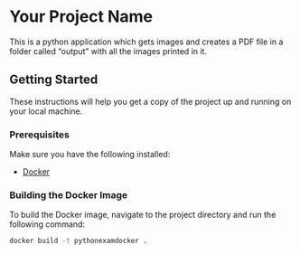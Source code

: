 # Your Project Name

This is a python application which gets images and creates a PDF file in a 
folder called “output” with all the images printed in it.
## Getting Started

These instructions will help you get a copy of the project up and running on your local machine.

### Prerequisites

Make sure you have the following installed:

- [Docker](https://www.docker.com/)

### Building the Docker Image

To build the Docker image, navigate to the project directory and run the following command:

```bash
docker build -t pythonexamdocker .
